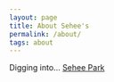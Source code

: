 ```yaml
---
layout: page
title: About Sehee's
permalink: /about/
tags: about
---
```


Digging into... 
[Sehee Park](http://sehee382.github.io)

